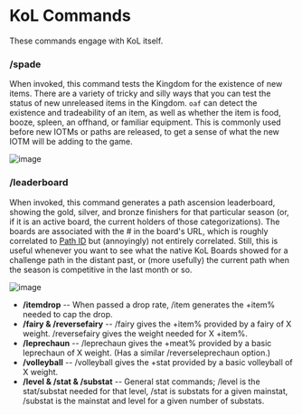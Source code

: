 # KoL Commands

These commands engage with KoL itself.

### /spade

When invoked, this command tests the Kingdom for the existence of new items. There are a variety of tricky and silly ways that you can test the status of new unreleased items in the Kingdom. `oaf` can detect the existence and tradeability of an item, as well as whether the item is food, booze, spleen, an offhand, or familiar equipment. This is commonly used before new IOTMs or paths are released, to get a sense of what the new IOTM will be adding to the game.

![image](https://user-images.githubusercontent.com/8014761/172412074-0ea3fdcb-2482-4feb-88b0-d4fa816c7fe8.png)

### /leaderboard

When invoked, this command generates a path ascension leaderboard, showing the gold, silver, and bronze finishers for that particular season (or, if it is an active board, the current holders of those categorizations). The boards are associated with the # in the board's URL, which is roughly correlated to [Path ID](https://kol.coldfront.net/thekolwiki/index.php/Paths_by_number) but (annoyingly) not entirely correlated. Still, this is useful whenever you want to see what the native KoL Boards showed for a challenge path in the distant past, or (more usefully) the current path when the season is competitive in the last month or so.

![image](https://user-images.githubusercontent.com/8014761/172418964-be08e036-afa8-46ea-9fc1-4adc46a254ef.png)

- **/itemdrop** -- When passed a drop rate, /item generates the +item% needed to cap the drop.
- **/fairy & /reversefairy** -- /fairy gives the +item% provided by a fairy of X weight. /reversefairy gives the weight needed for X +item%.
- **/leprechaun** -- /leprechaun gives the +meat% provided by a basic leprechaun of X weight. (Has a similar /reverseleprechaun option.)
- **/volleyball** -- /volleyball gives the +stat provided by a basic volleyball of X weight.
- **/level & /stat & /substat** -- General stat commands; /level is the stat/substat needed for that level, /stat is substats for a given mainstat, /substat is the mainstat and level for a given number of substats.
